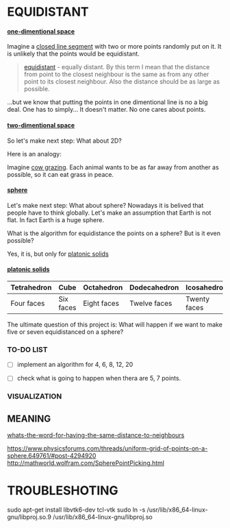 # EQUIDISTANT

#### [one-dimentional space](https://en.wikipedia.org/wiki/One-dimensional_space)
Imagine a [closed line segment](https://en.wikipedia.org/wiki/Line_segment) with two or more points randomly put on it. It is unlikely that the points would be equidistant.

> [equidistant](http://www.thefreedictionary.com/equidistant) - equally distant.
> By this term I mean that the distance from point to the closest neighbour is the same as from any other point to its closest neighbour. Also the distance should be as large as possible. 

...but we know that putting the points in one dimentional line is no a big deal. One has to simply... It doesn't matter. No one cares about points.

#### [two-dimentional space](https://en.wikipedia.org/wiki/Two-dimensional_space)
So let's make next step: What about 2D?

Here is an analogy:

Imagine [cow grazing](http://dictionary.cambridge.org/dictionary/english/graze).
Each animal wants to be as far away from another as possible, so it can eat grass in peace.

#### [sphere](https://en.wikipedia.org/wiki/Sphere)
Let's make next step: What about sphere?
Nowadays it is belived that people have to think globally. Let's make an assumption that Earth is not flat. In fact Earth is a huge sphere.

What is the algorithm for equidistance the points on a sphere? But is it even possible?

Yes, it is, but only for [platonic solids](https://en.wikipedia.org/wiki/Platonic_solid)
#### [platonic solids](https://en.wikipedia.org/wiki/Platonic_solid)

| Tetrahedron | Cube      | Octahedron  | Dodecahedron | Icosahedron  |
|-------------|-----------|-------------|--------------|--------------|
| Four faces  | Six faces | Eight faces | Twelve faces | Twenty faces |

The ultimate question of this project is: 
What will happen if we want to make five or seven equidistanced on a sphere?

### TO-DO LIST

 - [ ] implement an algorithm for 4, 6, 8, 12, 20
 - [ ] check what is going to happen when thera are 5, 7 points.



### VISUALIZATION


## MEANING
[whats-the-word-for-having-the-same-distance-to-neighbours](http://english.stackexchange.com/questions/318094/whats-the-word-for-having-the-same-distance-to-neighbours/318257)

https://www.physicsforums.com/threads/uniform-grid-of-points-on-a-sphere.649761/#post-4294920
http://mathworld.wolfram.com/SpherePointPicking.html

# TROUBLESHOTING
 sudo apt-get install libvtk6-dev tcl-vtk
 sudo ln -s /usr/lib/x86_64-linux-gnu/libproj.so.9 /usr/lib/x86_64-linux-gnu/libproj.so 



